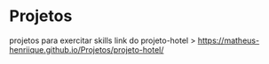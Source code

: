# Projetos
projetos para exercitar skills
link do projeto-hotel > https://matheus-henriique.github.io/Projetos/projeto-hotel/
